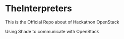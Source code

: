 # TheInterpreters
This is the Official Repo about of Hackathon OpenStack
 
 
 Using Shade to communicate with OpenStack

